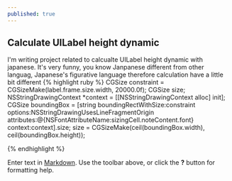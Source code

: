 ```yaml
---
published: true
---
```


## Calculate UILabel height dynamic
I'm writing project related to calcualte UILabel height dynamic with japanese. It's very funny, you know Janpanese different from other languag, Japanese's figurative language therefore calculation have a little bit different
{% highlight ruby %}
CGSize constraint = CGSizeMake(label.frame.size.width, 20000.0f);
CGSize size;
NSStringDrawingContext *context = [[NSStringDrawingContext alloc] init];
CGSize boundingBox = [string boundingRectWithSize:constraint
                                                  options:NSStringDrawingUsesLineFragmentOrigin
                                               attributes:@{NSFontAttributeName:sizingCell.noteContent.font}
                                                  context:context].size;
                                                  size = CGSizeMake(ceil(boundingBox.width), ceil(boundingBox.height));

{% endhighlight %}


Enter text in [Markdown](http://daringfireball.net/projects/markdown/). Use the toolbar above, or click the **?** button for formatting help.
